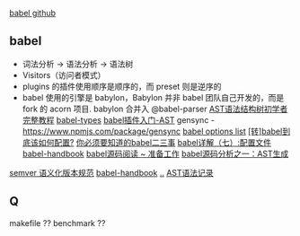 [babel github](https://github.com/babel/babel)


## babel
* 词法分析 -> 语法分析 -> 语法树
* Visitors（访问者模式）
* plugins 的插件使用顺序是顺序的，而 preset 则是逆序的
* babel 使用的引擎是 babylon，Babylon 并非 babel 团队自己开发的，而是 fork 的 acorn 项目. babylon 合并入 @babel-parser
[AST语法结构树初学者完整教程](https://juejin.cn/post/6844904126099226631)
[babel-types](https://babeljs.io/docs/en/babel-types.html)
[babel插件入门-AST](https://juejin.cn/post/6844903583549243406)
gensync - https://www.npmjs.com/package/gensync
[babel options list](https://www.babeljs.cn/docs/options)
[[转]babel到底该如何配置?](https://www.cnblogs.com/mjian/p/9427687.html)
[你必须要知道的babel二三事](https://www.cnblogs.com/rynxiao/p/13665506.html)
[babel详解（七）:配置文件](https://blog.liuyunzhuge.com/2019/09/09/babel%E8%AF%A6%E8%A7%A3%EF%BC%88%E4%B8%83%EF%BC%89-%E9%85%8D%E7%BD%AE%E6%96%87%E4%BB%B6/)
[babel-handbook](https://github.com/jamiebuilds/babel-handbook/blob/master/translations/zh-Hans/plugin-handbook.md)
[babel源码阅读 ~ 准备工作](https://www.cnblogs.com/amnhhh/p/12857773.html)
[babel源码分析之一：AST生成](https://segmentfault.com/a/1190000019019014)

[semver 语义化版本规范](https://www.jianshu.com/p/a7490344044f)
[babel-handbook](https://github.com/jamiebuilds/babel-handbook/blob/master/translations/zh-Hans/README.md)
[..](https://github.com/jamiebuilds/babel-handbook/blob/master/translations/zh-Hans/plugin-handbook.md)
[AST语法记录](https://www.jianshu.com/p/4a370b038519)

## Q
makefile ?? 
benchmark ?? 